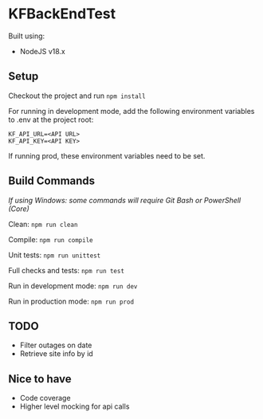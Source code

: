 # KFBackEndTest
Built using:
- NodeJS v18.x

## Setup

Checkout the project and run `npm install`

For running in development mode, add the following environment variables to .env at the project root:
```
KF_API_URL=<API URL>
KF_API_KEY=<API KEY>
```
If running prod, these environment variables need to be set.

## Build Commands
_If using Windows: some commands will require Git Bash or PowerShell (Core)_

Clean: `npm run clean`

Compile: `npm run compile`

Unit tests: `npm run unittest`

Full checks and tests: `npm run test`

Run in development mode: `npm run dev`

Run in production mode: `npm run prod`

## TODO
- Filter outages on date
- Retrieve site info by id

## Nice to have
- Code coverage
- Higher level mocking for api calls
